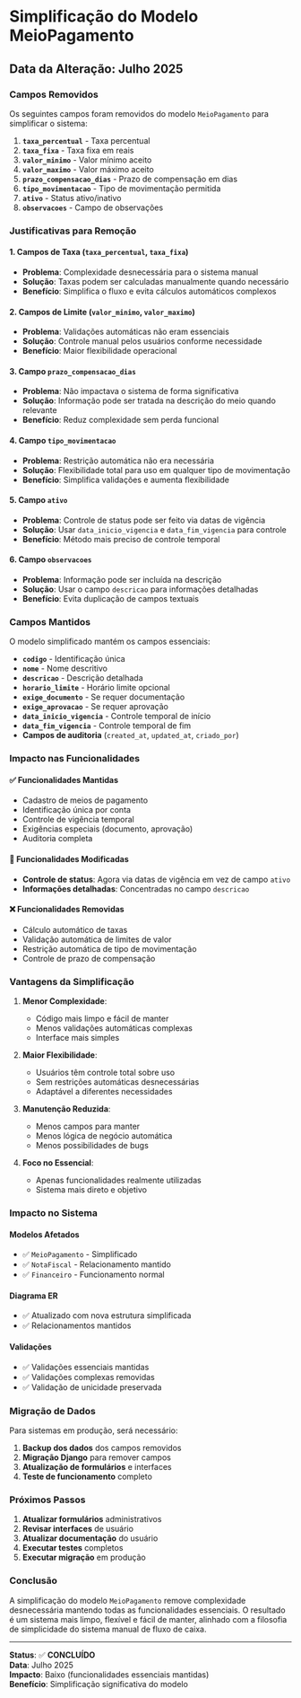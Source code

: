 # Simplificação do Modelo MeioPagamento

## Data da Alteração: Julho 2025

### Campos Removidos

Os seguintes campos foram removidos do modelo `MeioPagamento` para simplificar o sistema:

1. **`taxa_percentual`** - Taxa percentual
2. **`taxa_fixa`** - Taxa fixa em reais
3. **`valor_minimo`** - Valor mínimo aceito
4. **`valor_maximo`** - Valor máximo aceito
5. **`prazo_compensacao_dias`** - Prazo de compensação em dias
6. **`tipo_movimentacao`** - Tipo de movimentação permitida
7. **`ativo`** - Status ativo/inativo
8. **`observacoes`** - Campo de observações

### Justificativas para Remoção

#### 1. **Campos de Taxa (`taxa_percentual`, `taxa_fixa`)**
- **Problema**: Complexidade desnecessária para o sistema manual
- **Solução**: Taxas podem ser calculadas manualmente quando necessário
- **Benefício**: Simplifica o fluxo e evita cálculos automáticos complexos

#### 2. **Campos de Limite (`valor_minimo`, `valor_maximo`)**
- **Problema**: Validações automáticas não eram essenciais
- **Solução**: Controle manual pelos usuários conforme necessidade
- **Benefício**: Maior flexibilidade operacional

#### 3. **Campo `prazo_compensacao_dias`**
- **Problema**: Não impactava o sistema de forma significativa
- **Solução**: Informação pode ser tratada na descrição do meio quando relevante
- **Benefício**: Reduz complexidade sem perda funcional

#### 4. **Campo `tipo_movimentacao`**
- **Problema**: Restrição automática não era necessária
- **Solução**: Flexibilidade total para uso em qualquer tipo de movimentação
- **Benefício**: Simplifica validações e aumenta flexibilidade

#### 5. **Campo `ativo`**
- **Problema**: Controle de status pode ser feito via datas de vigência
- **Solução**: Usar `data_inicio_vigencia` e `data_fim_vigencia` para controle
- **Benefício**: Método mais preciso de controle temporal

#### 6. **Campo `observacoes`**
- **Problema**: Informação pode ser incluída na descrição
- **Solução**: Usar o campo `descricao` para informações detalhadas
- **Benefício**: Evita duplicação de campos textuais

### Campos Mantidos

O modelo simplificado mantém os campos essenciais:

- **`codigo`** - Identificação única
- **`nome`** - Nome descritivo
- **`descricao`** - Descrição detalhada
- **`horario_limite`** - Horário limite opcional
- **`exige_documento`** - Se requer documentação
- **`exige_aprovacao`** - Se requer aprovação
- **`data_inicio_vigencia`** - Controle temporal de início
- **`data_fim_vigencia`** - Controle temporal de fim
- **Campos de auditoria** (`created_at`, `updated_at`, `criado_por`)

### Impacto nas Funcionalidades

#### ✅ **Funcionalidades Mantidas**
- Cadastro de meios de pagamento
- Identificação única por conta
- Controle de vigência temporal
- Exigências especiais (documento, aprovação)
- Auditoria completa

#### 🔄 **Funcionalidades Modificadas**
- **Controle de status**: Agora via datas de vigência em vez de campo `ativo`
- **Informações detalhadas**: Concentradas no campo `descricao`

#### ❌ **Funcionalidades Removidas**
- Cálculo automático de taxas
- Validação automática de limites de valor
- Restrição automática de tipo de movimentação
- Controle de prazo de compensação

### Vantagens da Simplificação

1. **Menor Complexidade**:
   - Código mais limpo e fácil de manter
   - Menos validações automáticas complexas
   - Interface mais simples

2. **Maior Flexibilidade**:
   - Usuários têm controle total sobre uso
   - Sem restrições automáticas desnecessárias
   - Adaptável a diferentes necessidades

3. **Manutenção Reduzida**:
   - Menos campos para manter
   - Menos lógica de negócio automática
   - Menos possibilidades de bugs

4. **Foco no Essencial**:
   - Apenas funcionalidades realmente utilizadas
   - Sistema mais direto e objetivo

### Impacto no Sistema

#### **Modelos Afetados**
- ✅ `MeioPagamento` - Simplificado
- ✅ `NotaFiscal` - Relacionamento mantido
- ✅ `Financeiro` - Funcionamento normal

#### **Diagrama ER**
- ✅ Atualizado com nova estrutura simplificada
- ✅ Relacionamentos mantidos

#### **Validações**
- ✅ Validações essenciais mantidas
- ✅ Validações complexas removidas
- ✅ Validação de unicidade preservada

### Migração de Dados

Para sistemas em produção, será necessário:

1. **Backup dos dados** dos campos removidos
2. **Migração Django** para remover campos
3. **Atualização de formulários** e interfaces
4. **Teste de funcionamento** completo

### Próximos Passos

1. **Atualizar formulários** administrativos
2. **Revisar interfaces** de usuário
3. **Atualizar documentação** do usuário
4. **Executar testes** completos
5. **Executar migração** em produção

### Conclusão

A simplificação do modelo `MeioPagamento` remove complexidade desnecessária mantendo todas as funcionalidades essenciais. O resultado é um sistema mais limpo, flexível e fácil de manter, alinhado com a filosofia de simplicidade do sistema manual de fluxo de caixa.

---

**Status**: ✅ **CONCLUÍDO**  
**Data**: Julho 2025  
**Impacto**: Baixo (funcionalidades essenciais mantidas)  
**Benefício**: Simplificação significativa do modelo
